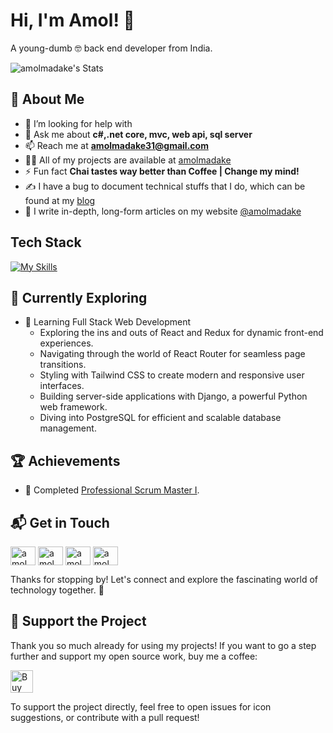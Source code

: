 # Hi, I'm Amol! 👋

A young-dumb 🤓 back end developer from India.

![amolmadake's Stats](https://github-readme-stats.vercel.app/api?username=amolmadake&theme=vue-dark&show_icons=true&hide_border=true&count_private=true)

## 🚀 About Me
- 🤔 I’m looking for help with 
- 💬 Ask me about **c#,.net core, mvc, web api, sql server**
- 📫 Reach me at **amolmadake31@gmail.com**
- 👨‍💻 All of my projects are available at [amolmadake](https://amolmadake.github.io)
- ⚡ Fun fact **Chai tastes way better than Coffee | Change my mind!**
- ✍️ I have a bug to document technical stuffs that I do, which can be found at my [blog](https://amolmadake.github.io/blog)
- 📝 I write in-depth, long-form articles on my website [@amolmadake](https://dev.to/amolmadake)

## Tech Stack
[![My Skills](https://skillicons.dev/icons?i=cs,dotnet,js,ts,nodejs,graphql,kafka,html,css,azure,kubernetes,docker,git,redis,powershell)](https://skillicons.dev)

## 🌱 Currently Exploring

- 🚀 Learning Full Stack Web Development
  - Exploring the ins and outs of React and Redux for dynamic front-end experiences.
  - Navigating through the world of React Router for seamless page transitions.
  - Styling with Tailwind CSS to create modern and responsive user interfaces.
  - Building server-side applications with Django, a powerful Python web framework.
  - Diving into PostgreSQL for efficient and scalable database management.

 ## 🏆 Achievements

- 🌟 Completed [Professional Scrum Master I](https://www.credly.com/badges/f9b73372-c2cc-4677-bd1d-e869d178c3a0/public_url).


## 📬 Get in Touch

<p align="left">
<a href="https://linkedin.com/in/amolmadake" target="blank"><img align="center" src="https://cdn.jsdelivr.net/npm/simple-icons@3.0.1/icons/linkedin.svg" alt="amolmadake" height="30" width="40" /></a>
<a href="https://dev.to/amolmadake" target="blank"><img align="center" src="https://cdn.jsdelivr.net/npm/simple-icons@3.0.1/icons/dev-dot-to.svg" alt="amolmadake" height="30" width="40" /></a>
<a href="https://codepen.io/amolmadake" target="blank"><img align="center" src="https://cdn.jsdelivr.net/npm/simple-icons@3.0.1/icons/codepen.svg" alt="amolmadake" height="30" width="40" /></a>
<a href="https://twitter.com/amolmadake" target="blank"><img align="center" src="https://cdn.jsdelivr.net/npm/simple-icons@3.0.1/icons/twitter.svg" alt="amolmadake" height="30" width="40" /></a>
</p>

Thanks for stopping by! Let's connect and explore the fascinating world of technology together. 🚀

## 💖 Support the Project

Thank you so much already for using my projects! If you want to go a step further and support my open source work, buy me a coffee:

<a href='ko-fi.com/amolmadake' target='_blank'><img height='36' style='border:0px;height:36px;' src='https://cdn.ko-fi.com/cdn/kofi1.png?v=3' border='0' alt='Buy Me a Coffee at ko-fi.com' /></a>

To support the project directly, feel free to open issues for icon suggestions, or contribute with a pull request!

<!--

Here are some ideas to get you started:

- 🔭 I’m currently working on ...
- 🌱 I’m currently learning ...
- 👯 I’m looking to collaborate on ...
- 🤔 I’m looking for help with ...
- 💬 Ask me about ...
- 📫 How to reach me: ...
- 😄 Pronouns: ...
- ⚡ Fun fact: ...
-->

